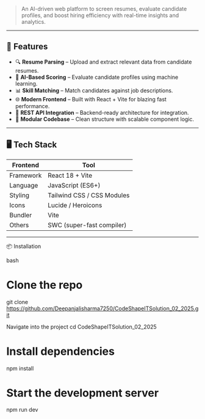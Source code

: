 > An AI-driven web platform to screen resumes, evaluate candidate profiles, and boost hiring efficiency with real-time insights and analytics.

---

## 🚀 Features

- 🔍 **Resume Parsing** – Upload and extract relevant data from candidate resumes.
- 🧠 **AI-Based Scoring** – Evaluate candidate profiles using machine learning.
- 📊 **Skill Matching** – Match candidates against job descriptions.
- 🌐 **Modern Frontend** – Built with React + Vite for blazing fast performance.
- 🔗 **REST API Integration** – Backend-ready architecture for integration.
- 📁 **Modular Codebase** – Clean structure with scalable component logic.

---

## 🖥️ Tech Stack

| Frontend  | Tool |
|-----------|------|
| Framework | React 18 + Vite |
| Language  | JavaScript (ES6+) |
| Styling   | Tailwind CSS / CSS Modules |
| Icons     | Lucide / Heroicons |
| Bundler   | Vite |
| Others    | SWC (super-fast compiler) |

---
 📦 Installation

bash
# Clone the repo
git clone https://github.com/Deepanjalisharma7250/CodeShapeITSolution_02_2025.git

Navigate into the project
cd CodeShapeITSolution_02_2025

# Install dependencies
npm install

# Start the development server
npm run dev
